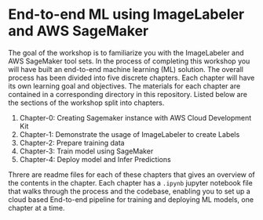 # End-to-end ML using ImageLabeler and AWS SageMaker
The goal of the workshop is to familiarize you with the ImageLabeler and AWS SageMaker tool sets. In the process of completing this workshop you will have built an end-to-end machine learning (ML) solution. The overall process has been divided into five discrete chapters. Each chapter will have its own learning goal and objectives. The materials for each chapter are contained in a corresponding directory in this repository. Listed below are the sections of the workshop split into chapters.

1. Chapter-0: Creating Sagemaker instance with AWS Cloud Development Kit
2. Chapter-1: Demonstrate the usage of ImageLabeler to create Labels
3. Chapter-2: Prepare training data
4. Chapter-3: Train model using SageMaker
5. Chapter-4: Deploy model and Infer Predictions

Threre are readme files for each of these chapters that gives an overview of the contents in the chapter. Each chapter has a `.ipynb` jupyter notebook file that walks through the process and the codebase, enabling you to set up a cloud based End-to-end pipeline for training and deploying ML models, one chapter at a time.
